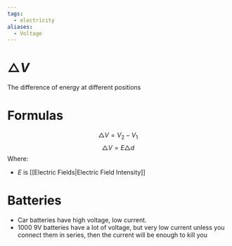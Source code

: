```yaml
---
tags:
  - electricity
aliases:
  - Voltage
---
```

# $\triangle V$
The difference of energy at different positions
# Formulas
$$\triangle V = V_{2}-V_{1}$$
$$\triangle V = E \triangle d$$
Where:
- $E$ is [[Electric Fields|Electric Field Intensity]]
# Batteries
- Car batteries have high voltage, low current.
- 1000 9V batteries have a lot of voltage, but very low current unless you connect them in series, then the current will be enough to kill you